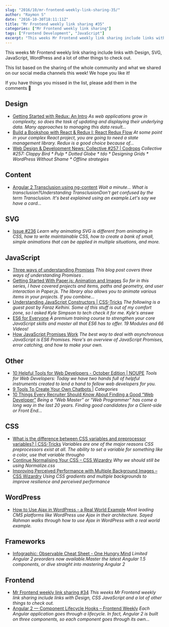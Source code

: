 ```yaml
---
slug: "2016/10/mr-frontend-weekly-link-sharing-35/"
author: "Raymon S"
date: "2016-10-30T18:11:11Z"
title: "Mr Frontend weekly link sharing #35"
categories: ["Mr Frontend weekly link sharing"]
tags: ["Frontend Development", "JavaScript"]
excerpt: "This weeks Mr Frontend weekly link sharing include links with Design, SVG, JavaScript, WordPress an..."
---
```


This weeks Mr Frontend weekly link sharing include links with Design, SVG, JavaScript, WordPress and a lot of other things to check out.

This list based on the sharing of the whole community and what we shared on our social media channels this week! We hope you like it!

If you have things you missed in the list, please add them in the comments 🙂

## Design

* [Getting Started with Redux: An Intro](http://buff.ly/2eCGNTY "Getting Started with Redux: An Intro") _As web applications grow in complexity, so does the task of updating and displaying their underlying data. Many approaches to managing this data result..._
* [Build a Bookshop with React & Redux I: React Redux Flow](http://buff.ly/2dICWAM "Build a Bookshop with React & Redux I: React Redux Flow") _At some point in your complex React project, you are going to need a state management library. Redux is a good choice because of..._
* [Web Design & Development News: Collective #257 | Codrops](http://buff.ly/2etEkcd "Web Design & Development News: Collective #257 | Codrops") _Collective #257: Clappy Bird * Pulp * Dotted Globe * tdo * Designing Grids * WordPress Without Shame * Offline strategies_

## Content

* [Angular 2 Transclusion using ng-content](http://buff.ly/2dSj7Hb "Angular 2 Transclusion using ng-content") _Wait a minute... What is transclusion?Understanding TransclusionDon't get confused by the term Transclusion. It's best explained using an example.Let's say we have a card..._

## SVG

* [Issue #236](http://buff.ly/2eTmPCY "Issue #236") _Learn why animating SVG is different from animating in CSS, how to write maintainable CSS, how to create a bank of small, simple animations that can be applied in multiple situations, and more._

## JavaScript

* [Three ways of understanding Promises](http://buff.ly/2eWpyvf "Three ways of understanding Promises") _This blog post covers three ways of understanding Promises ._
* [Getting Started With Paper.js: Animation and Images](http://buff.ly/2eF3hBm "Getting Started With Paper.js: Animation and Images") _So far in this series, I have covered projects and items, paths and geometry, and user interaction in Paper.js. The library also allows you to animate various items in your projects. If you combine..._
* [Understanding JavaScript Constructors | CSS-Tricks](http://buff.ly/2eq7fCJ "Understanding JavaScript Constructors | CSS-Tricks") _The following is a guest post by Faraz Kelhini. Some of this stuff is out of my comfort zone, so I asked Kyle Simpson to tech check it for me. Kyle's answe_
* [ES6 for Everyone](http://buff.ly/2dJ2t2p "ES6 for Everyone") _A premium training course to strengthen your core JavaScript skills and master all that ES6 has to offer. 19 Modules and 66 Videos!_
* [How JavaScript Promises Work](http://buff.ly/2ezDFpI "How JavaScript Promises Work") _The best way to deal with asynchronous JavaScript is ES6 Promises. Here's an overview of JavaScript Promises, error catching, and how to make your own._

## Other

* [10 Helpful Tools for Web Developers - October Edition | NOUPE](http://buff.ly/2dIzWnV "10 Helpful Tools for Web Developers - October Edition | NOUPE") _Tools for Web Developers: Today we have two hands full of helpful instruments created to lend a hand to fellow web developers for you._
* [9 Tools To Create Your Own Chatbots |](http://buff.ly/2eDZbfM "9 Tools To Create Your Own Chatbots |") _Categories_
* [10 Things Every Recruiter Should Know About Finding a Good “Web Developer”](http://buff.ly/2ehJ3jB "10 Things Every Recruiter Should Know About Finding a Good “Web Developer”") _Being a “Web Master” or “Web Programmer” has come a long way in the last 20 years. Finding good candidates for a Client-side or Front End…_

## CSS

* [What is the difference between CSS variables and preprocessor variables? | CSS-Tricks](http://buff.ly/2dVdbR9 "What is the difference between CSS variables and preprocessor variables? | CSS-Tricks") _Variables are one of the major reasons CSS preprocessors exist at all. The ability to set a variable for something like a color, use that variable througho_
* [Continue Normalising Your CSS – CSS Wizardry](http://buff.ly/2eYTCd4 "Continue Normalising Your CSS – CSS Wizardry") _Why we should still be using Normalize.css_
* [Improving Perceived Performance with Multiple Background Images – CSS Wizardry](http://buff.ly/2eeYoQF "Improving Perceived Performance with Multiple Background Images – CSS Wizardry") _Using CSS gradients and multiple backgrounds to improve resilience and perceived performance_

## WordPress

* [How to Use Ajax in WordPress - a Real World Example](http://buff.ly/2eDXlvk "How to Use Ajax in WordPress - a Real World Example") _Most leading CMS platforms like WordPress use Ajax in their architecture. Sayed Rahman walks through how to use Ajax in WordPress with a real world example._

## Frameworks

* [Infographic: Observable Cheat Sheet - One Hungry Mind](http://buff.ly/2ewVRVl "Infographic: Observable Cheat Sheet - One Hungry Mind") _Limited Angular 2 preorders now available.Master the latest Angular 1.5 components, or dive straight into mastering Angular 2_

## Frontend

* [Mr Frontend weekly link sharing #34](https://mrfrontend.org/2016/10/mr-frontend-weekly-link-sharing-34/ "Mr Frontend weekly link sharing #34") _This weeks Mr Frontend weekly link sharing include links with Design, CSS JavaScript and a lot of other things to check out._
* [Angular 2 — Component Lifecycle Hooks – Frontend Weekly](http://buff.ly/2ecoEfN "Angular 2 — Component Lifecycle Hooks – Frontend Weekly") _Each Angular application goes through a lifecycle. In fact, Angular 2 is built on three components, so each component goes through its own…_